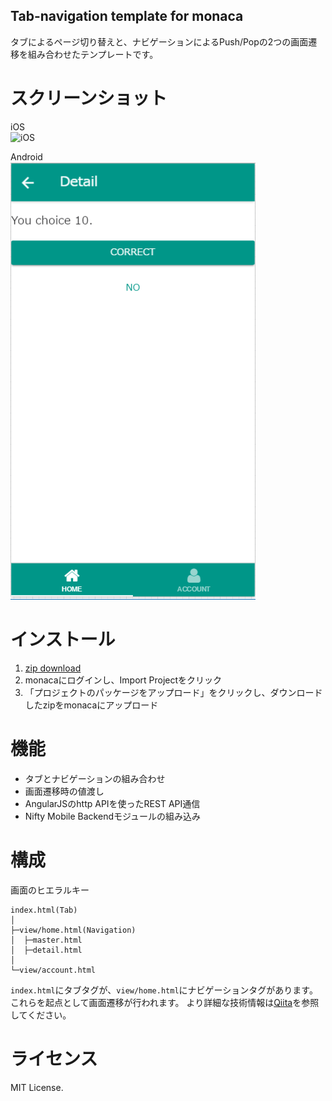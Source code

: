 Tab-navigation template for monaca
---

タブによるページ切り替えと、ナビゲーションによるPush/Popの2つの画面遷移を組み合わせたテンプレートです。

# スクリーンショット
iOS  
![iOS](docs/ios.gif)

Android  
![Android](docs/android.png)

# インストール
1. [zip download](https://github.com/kuluna/monaca-template-tab-navigation/archive/master.zip)
1. monacaにログインし、Import Projectをクリック
1. 「プロジェクトのパッケージをアップロード」をクリックし、ダウンロードしたzipをmonacaにアップロード

# 機能
- タブとナビゲーションの組み合わせ
- 画面遷移時の値渡し
- AngularJSのhttp APIを使ったREST API通信
- Nifty Mobile Backendモジュールの組み込み

# 構成
画面のヒエラルキー

```
index.html(Tab)
│
├─view/home.html(Navigation)
│  ├─master.html
│  ├─detail.html
│
└─view/account.html
```

`index.html`にタブタグが、`view/home.html`にナビゲーションタグがあります。これらを起点として画面遷移が行われます。
より詳細な技術情報は[Qiita](http://qiita.com/kuluna/items/fe0a2a6bb549b88aead8)を参照してください。

# ライセンス
MIT License.
